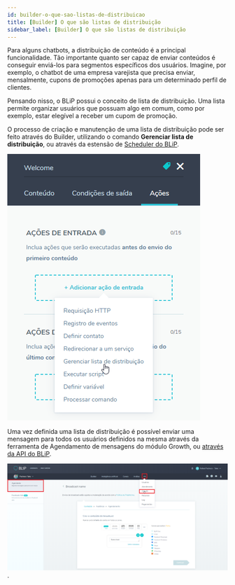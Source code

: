 ```yaml
---
id: builder-o-que-sao-listas-de-distribuicao
title: [Builder] O que são listas de distribuição
sidebar_label: [Builder] O que são listas de distribuição
---
```

Para alguns chatbots, a distribuição de conteúdo é a principal funcionalidade. Tão importante quanto ser capaz de enviar conteúdos é conseguir enviá-los para segmentos específicos dos usuários. Imagine, por exemplo, o chatbot de uma empresa varejista que precisa enviar, mensalmente, cupons de promoções apenas para um determinado perfil de clientes.

Pensando nisso, o BLiP possui o conceito de lista de distribuição. Uma lista permite organizar usuários que possuam algo em comum, como por exemplo, estar elegível a receber um cupom de promoção.

O processo de criação e manutenção de uma lista de distribuição pode ser feito através do Builder, utilizando o comando **Gerenciar lista de distribuição**, ou através da estensão de [Scheduler do BLiP](https://help.blip.ai/hc/pt-br/articles/360000644092-Agendando-uma-mensagem-com-a-extens%C3%A3o-scheduler).

![gerenciar lista de distribuicao](../../assets/concepts/builder/builder-o-que-sao-listas-de-distribuicao-1.png)

Uma vez definida uma lista de distribuição é possível enviar uma mensagem para todos os usuários definidos na mesma através da ferramenta de Agendamento de mensagens do módulo Growth, ou [através da API do BLiP](https://docs.blip.ai/#send-message).

![Módulo growth](../../assets/concepts/builder/builder-o-que-sao-listas-de-distribuicao-2.png).
